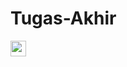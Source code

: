 # Tugas-Akhir


<img src="https://github.com/FaisalT0435/Tugas-Akhir/blob/main/Arsitektur%20perangkat%20keras.jpg" height="25"/>
